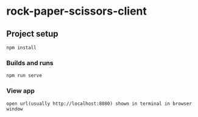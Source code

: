 # rock-paper-scissors-client

## Project setup
```
npm install
```

### Builds and runs
```
npm run serve
```

### View app
```
open url(usually http://localhost:8080) shown in terminal in browser window
```
